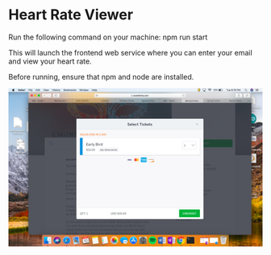# Heart Rate Viewer

Run the following command on your machine:
npm run start

This will launch the frontend web service where you can enter your email and view your heart rate.

Before running, ensure that npm and node are installed.

![Alt text](https://github.com/deeptig94/doctor-hr-frontend/blob/master/Screen%20Shot%202018-04-10%20at%206.18.12%20PM.png)
